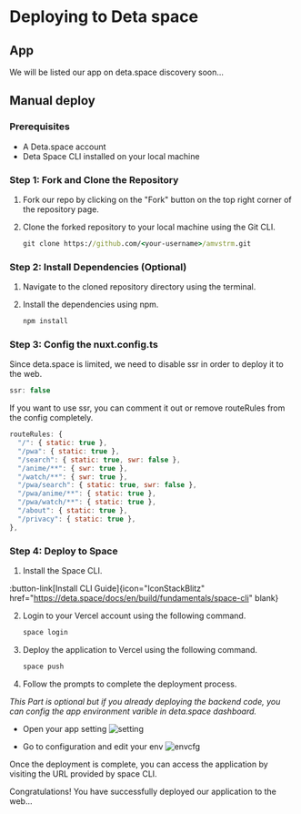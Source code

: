 # Deploying to Deta space

## App

We will be listed our app on deta.space discovery soon...

## Manual deploy

### Prerequisites

- A Deta.space account
- Deta Space CLI installed on your local machine

### Step 1: Fork and Clone the Repository

1. Fork our repo by clicking on the "Fork" button on the top right corner of the repository page.
2. Clone the forked repository to your local machine using the Git CLI.

   ```cmd
   git clone https://github.com/<your-username>/amvstrm.git
   ```

### Step 2: Install Dependencies (Optional)

1. Navigate to the cloned repository directory using the terminal.
2. Install the dependencies using npm.

   ```cmd
   npm install
   ```

### Step 3: Config the nuxt.config.ts

Since deta.space is limited, we need to disable ssr in order to deploy it to the web.

```javascript
ssr: false
```

If you want to use ssr, you can comment it out or remove routeRules from the config completely.

```javascript
routeRules: {
  "/": { static: true },
  "/pwa": { static: true },
  "/search": { static: true, swr: false },
  "/anime/**": { swr: true },
  "/watch/**": { swr: true },
  "/pwa/search": { static: true, swr: false },
  "/pwa/anime/**": { static: true },
  "/pwa/watch/**": { static: true },
  "/about": { static: true },
  "/privacy": { static: true },
},
```

### Step 4: Deploy to Space

1. Install the Space CLI.

:button-link[Install CLI Guide]{icon="IconStackBlitz" href="https://deta.space/docs/en/build/fundamentals/space-cli" blank}

2. Login to your Vercel account using the following command.

   ```cmd
   space login
   ```
3. Deploy the application to Vercel using the following command.

   ```cmd
   space push
   ```

4. Follow the prompts to complete the deployment process.

_This Part is optional but if you already deploying the backend code, you can config the app environment varible in deta.space dashboard._

- Open your app setting
  ![setting](/docs_assets/deta_stng.png)

- Go to configuration and edit your env
  ![envcfg](/docs_assets/deta_env_cfg.png)

Once the deployment is complete, you can access the application by visiting the URL provided by space CLI.  

Congratulations! You have successfully deployed our application to the web...
